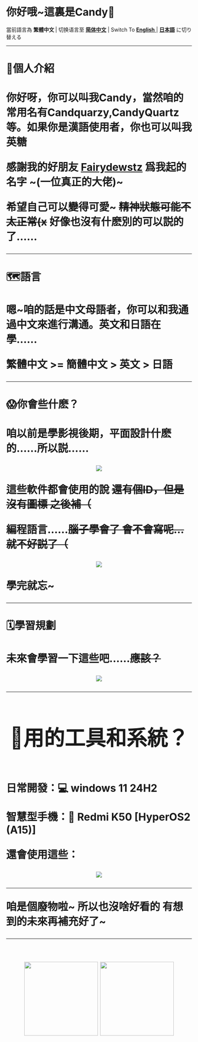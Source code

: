 # 你好哦~這裏是Candy🍥

<p align = "center">
  <p> 當前語言為 <b>繁體中文 </b> | 
   切换语言至 <a href = "./README_ZH.md" ><b>简体中文</b></a> | 
   Switch To <a href = "./README_EN.md" ><b>English</b> </a> | 
  <a href = "./README_ZH.md" ><b> 日本語</b></a> に切り替える 
</p>

------

<p align = "center">
  <h1> 🍭個人介紹 <h1>
</p>

你好呀，你可以叫我Candy，當然咱的常用名有**Candquarzy**,**CandyQuartz**等。如果你是漢語使用者，你也可以叫我**英糖**

感謝我的好朋友 [**Fairydewstz**](https://github.com/Lintha437) 爲我起的名字 ~(一位真正的大佬)~

希望自己可以變得可愛~ ~~精神狀態可能不太正常(x~~ 好像也沒有什麽別的可以説的了……

------

<p align = "center">
  <h1> 🗺️語言 <h1>
</p>

嗯~咱的話是中文母語者，你可以和我通過中文來進行溝通。英文和日語在學……

<p align = "center">
 <p> 繁體中文 >= 簡體中文 > 英文 > 日語</p>
</p>

-----

<p align = "center">
  <h1> 😱你會些什麽？ <h1>
</p>

咱以前是學影視後期，平面設計什麽的……所以説……

<p align="center">
  <a href="https://skillicons.dev">
    <img src="https://skillicons.dev/icons?i=ps,pr,ae,au,ai" />
  </a>
</p>

這些軟件都會使用的說 ~~還有個ID，但是沒有圖標 之後補（~~

**編程語言……~~腦子學會了 會不會寫呢…就不好説了（~~**
<p align="center">
  <a href="https://skillicons.dev">
    <img src="https://skillicons.dev/icons?i=c,cpp,html,css,js,ts,java,kotlin,python" />
  </a>
</p>

學完就忘~

-----

<p align = "center">
  <h1> 🗓學習規劃 <h1>
</p>

**未來會學習一下這些吧……~~應該？~~**
<p align="center">
  <a href="https://skillicons.dev">
    <img src="https://skillicons.dev/icons?i=rust,go" />
  </a>
</p>

-----

<div align = "center">
  <h1> 📲用的工具和系統？ <h1>
</div>

日常開發：💻 windows 11 24H2

智慧型手機：📱 Redmi K50 [HyperOS2 (A15)]

還會使用這些：

<p align="center">
  <a href="https://skillicons.dev">
    <img src="https://skillicons.dev/icons?i=visualstudio,vscode,linux,docker,idea,androidstudio" />
  </a>
</p>

------

**咱是個廢物啦~ 所以也沒啥好看的 有想到的未來再補充好了~**

------

<br>

<div align="center">
  <img src="https://github-readme-stats.vercel.app/api?username=Candquarzy&show_icons=true&theme=omni" height="200px">
  <img src="https://github-readme-stats.vercel.app/api/top-langs/?username=Candquarzy&layout=donut&theme=omni" height="200px">
</div>
